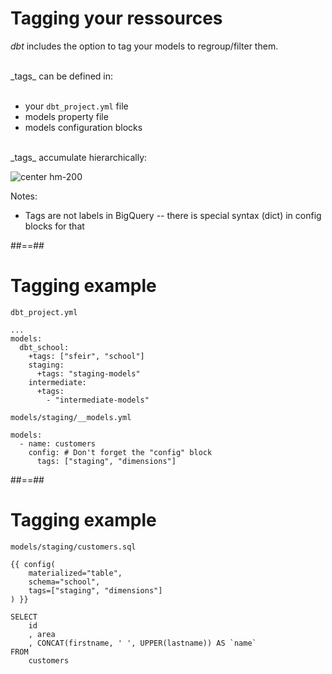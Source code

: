 <!-- .slide -->
# Tagging your ressources

_dbt_ includes the option to tag your models to regroup/filter them.

<br/>
<div>
_tags_ can be defined in:<br/> <br/>

* your `dbt_project.yml` file
* models property file
* models configuration blocks
</div>
<!-- .element: class="fragment" -->

<br/>
<div>
_tags_ accumulate hierarchically:

![center hm-200](./assets/images/docs/markdown/20-project-structure/dbt_configuration_directives.svg)
</div>
<!-- .element: class="fragment" -->

Notes:
- Tags are not labels in BigQuery -- there is special syntax (dict) in config blocks for that

##==##
<!-- .slide: class="with-code"-->

# Tagging example

`dbt_project.yml`
```yaml[]
...
models:
  dbt_school:
    +tags: ["sfeir", "school"]
    staging:
      +tags: "staging-models"
    intermediate:
      +tags:
        - "intermediate-models"
```


`models/staging/__models.yml`
```yaml[]
models:
  - name: customers
    config: # Don't forget the "config" block
      tags: ["staging", "dimensions"]
```

##==##
<!-- .slide: class="with-code"-->

# Tagging example

`models/staging/customers.sql`
```sql[4]
{{ config(
    materialized="table",
    schema="school",
    tags=["staging", "dimensions"]
) }}

SELECT
    id
    , area
    , CONCAT(firstname, ' ', UPPER(lastname)) AS `name`
FROM
    customers
```

